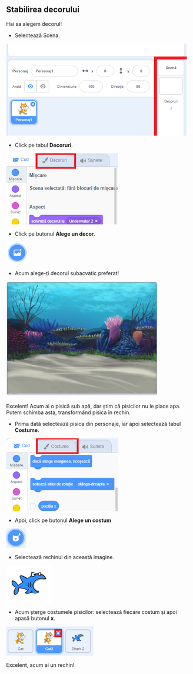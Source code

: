## Stabilirea decorului

Hai sa alegem decorul!

+ Selectează Scena.

![Selectând scena](images/looksSelectStage.png)

+ Click pe tabul **Decoruri**.

![Tabul Decoruri](images/looksBackdrops.png)

+ Click pe butonul **Alege un decor**.

![Alegerea decorului](images/looksChooseBg.png)
 
+ Acum alege-ți decorul subacvatic preferat! 

![Decor subacvatic](images/looksUnderwater.png)

Excelent! Acum ai o pisică sub apă, dar știm că pisicilor nu le place apa. Putem schimba asta, transformând pisica în rechin.

+ Prima dată selectează pisica din personaje, iar apoi selectează tabul **Costume**.

![](images/cool2.png)

+ Apoi, click pe butonul **Alege un costum**

![](images/cool3.png)

+ Selectează rechinul din această imagine. 

![Costumul rechinului](images/looksShark.png)

+ Acum șterge costumele pisicilor: selectează fiecare costum și apoi apasă butonul **x**.

![](images/coolDeleteCostumes.png)

Excelent, acum ai un rechin!
